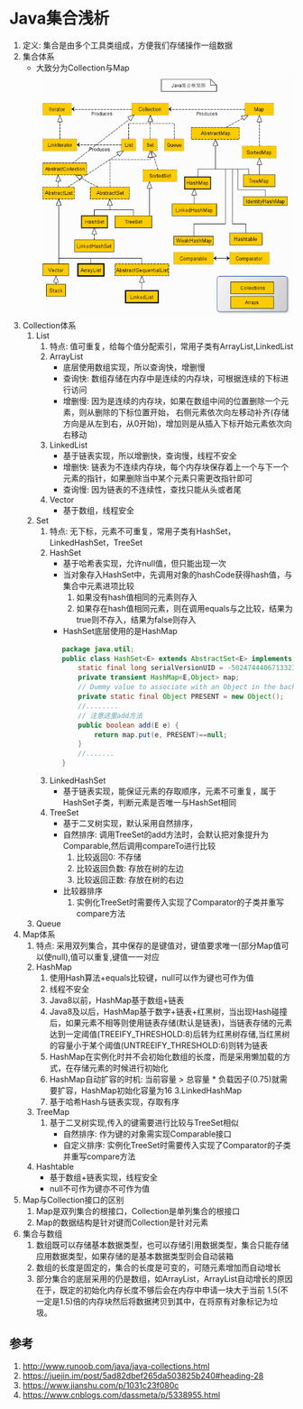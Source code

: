 # Java集合浅析
1. 定义: 集合是由多个工具类组成，方便我们存储操作一组数据
2. 集合体系
    * 大致分为Collection与Map
![collections.png](collection.png)
3. Collection体系
    1. List
        1. 特点: 值可重复，给每个值分配索引，常用子类有ArrayList,LinkedList
        2. ArrayList
            * 底层使用数组实现，所以查询快，增删慢
            * 查询快: 数组存储在内存中是连续的内存块，可根据连续的下标进行访问
            * 增删慢: 因为是连续的内存块，如果在数组中间的位置删除一个元素，则从删除的下标位置开始，
                右侧元素依次向左移动补齐(存储方向是从左到右，从0开始)，增加则是从插入下标开始元素依次向右移动
        3. LinkedList
            * 基于链表实现，所以增删快，查询慢，线程不安全
            * 增删快: 链表为不连续内存块，每个内存块保存着上一个与下一个元素的指针，如果删除当中某个元素只需更改指针即可
            * 查询慢: 因为链表的不连续性，查找只能从头或者尾
        4. Vector
            * 基于数组，线程安全
    2. Set
        1. 特点: 无下标，元素不可重复，常用子类有HashSet，LinkedHashSet，TreeSet
        2. HashSet
            * 基于哈希表实现，允许null值，但只能出现一次
            * 当对象存入HashSet中，先调用对象的hashCode获得hash值，与集合中元素进项比较
                1. 如果没有hash值相同的元素则存入
                2. 如果存在hash值相同元素，则在调用equals与之比较，结果为true则不存入，结果为false则存入
            * HashSet底层使用的是HashMap
            ```java
               package java.util;
               public class HashSet<E> extends AbstractSet<E> implements Set<E>, Cloneable, java.io.Serializable {
                   static final long serialVersionUID = -5024744406713321676L;
                   private transient HashMap<E,Object> map;
                   // Dummy value to associate with an Object in the backing Map
                   private static final Object PRESENT = new Object();
                   //........
                   // 注意这里add方法
                   public boolean add(E e) {
                       return map.put(e, PRESENT)==null;
                   }
                   //.......
               }
            ```
        3. LinkedHashSet
            * 基于链表实现，能保证元素的存取顺序，元素不可重复，属于HashSet子类，判断元素是否唯一与HashSet相同
        4. TreeSet
            * 基于二叉树实现，默认采用自然排序，
            * 自然排序: 调用TreeSet的add方法时，会默认把对象提升为Comparable,然后调用compareTo进行比较
                1. 比较返回0: 不存储
                2. 比较返回负数: 存放在树的左边
                3. 比较返回正数: 存放在树的右边
            * 比较器排序
                1. 实例化TreeSet时需要传入实现了Comparator的子类并重写compare方法
    3. Queue
5. Map体系
    1. 特点: 采用双列集合，其中保存的是键值对，键值要求唯一(部分Map值可以使null),值可以重复,键值一一对应
    2. HashMap
        1. 使用Hash算法+equals比较键，null可以作为键也可作为值
        2. 线程不安全
        3. Java8以前，HashMap基于数组+链表
        4. Java8及以后，HashMap基于数字+链表+红黑树，当出现Hash碰撞后，如果元素不相等则使用链表存储(默认是链表)，当链表存储的元素达到一定阈值(TREEIFY_THRESHOLD:8)后转为红黑树存储,当红黑树的容量小于某个阈值(UNTREEIFY_THRESHOLD:6)则转为链表
        5. HashMap在实例化时并不会初始化数组的长度，而是采用懒加载的方式，在存储元素的时候进行初始化
        6. HashMap自动扩容的时机: 当前容量 > 总容量 * 负载因子(0.75)就需要扩容，HashMap初始化容量为16
    3.LinkedHashMap
        1. 基于哈希Hash与链表实现，存取有序
    3. TreeMap 
        1. 基于二叉树实现,传入的键需要进行比较与TreeSet相似
            * 自然排序: 作为键的对象需实现Comparable接口
            * 自定义排序: 实例化TreeSet时需要传入实现了Comparator的子类并重写compare方法
    4. Hashtable
        * 基于数组+链表实现，线程安全
        * null不可作为键亦不可作为值
6. Map与Collection接口的区别
    1. Map是双列集合的根接口，Collection是单列集合的根接口
    2. Map的数据结构是针对键而Collection是针对元素
4. 集合与数组
    1. 数组既可以存储基本数据类型，也可以存储引用数据类型，集合只能存储应用数据类型，如果存储的是基本数据类型则会自动装箱
    2. 数组的长度是固定的，集合的长度是可变的，可随元素增加而自动增长
    3. 部分集合的底层采用的仍是数组，如ArrayList，ArrayList自动增长的原因在于，既定的初始化内存长度不够后会在内存中申请一块大于当前
        1.5(不一定是1.5)倍的内存块然后将数据拷贝到其中，在将原有对象标记为垃圾。
## 参考
1. http://www.runoob.com/java/java-collections.html
2. https://juejin.im/post/5ad82dbef265da503825b240#heading-28
3. https://www.jianshu.com/p/1031c23f080c
4. https://www.cnblogs.com/dassmeta/p/5338955.html